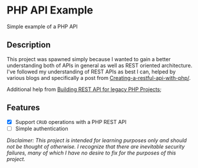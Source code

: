 # PHP API Example
Simple example of a PHP API

## Description
This project was spawned simply because I wanted to gain a better understanding both of APIs in general as well as REST oriented architecture. I've followed my understanding of REST APIs as best I can, helped by various blogs and specifically a post from [Creating-a-restful-api-with-php/](http://coreymaynard.com/blog/creating-a-restful-api-with-php/).

Additional help from [Building REST API for legacy PHP Projects](https://www.toptal.com/php/building-rest-api-for-legacy-php-projects);

## Features
- [x] Support `CRUD` operations with a PHP REST API
- [ ] Simple authentication

_Disclaimer: This project is intended for learning purposes only and should not be thought of otherwise. I recognize that there are inevitable security failures, many of which I have no desire to fix for the purposes of this project._